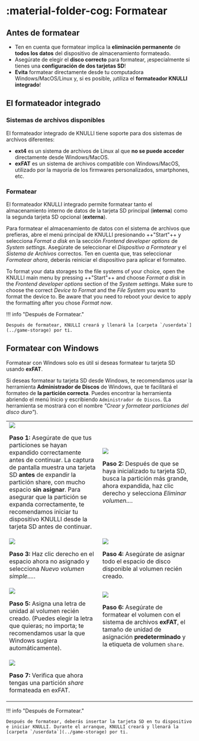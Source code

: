 # :material-folder-cog: Formatear

## Antes de formatear

* Ten en cuenta que formatear implica la **eliminación permanente** de **todos los datos** del dispositivo de almacenamiento formateado.
* Asegúrate de elegir el **disco correcto** para formatear, ¡especialmente si tienes una **configuración de dos tarjetas SD**!
* **Evita** formatear directamente desde tu computadora Windows/MacOS/Linux y, si es posible, ¡utiliza el **formateador KNULLI integrado**!

## El formateador integrado

### Sistemas de archivos disponibles

El formateador integrado de KNULLI tiene soporte para dos sistemas de archivos diferentes:

* **ext4** es un sistema de archivos de Linux al que **no se puede acceder** directamente desde Windows/MacOS.
* **exFAT** es un sistema de archivos compatible con Windows/MacOS, utilizado por la mayoría de los firmwares personalizados, smartphones, etc.

### Formatear

El formateador KNULLI integrado permite formatear tanto el almacenamiento interno de datos de la tarjeta SD principal (**interna**) como la segunda tarjeta SD opcional (**externa**).

Para formatear el almacenamiento de datos con el sistema de archivos que prefieras, abre el menú principal de KNULLI presionando ++"Start"++ y selecciona *Format a disk* en la sección *Frontend developer options* de *System settings*. Asegúrate de seleccionar el *Dispositivo a Formatear* y el *Sistema de Archivos* correctos. Ten en cuenta que, tras seleccionar *Formatear ahora*, deberás reiniciar el dispositivo para aplicar el formateo.

To format your data storages to the file systems of your choice, open the KNULLI main menu by pressing ++"Start"++ and choose *Format a disk* in the *Frontend developer options* section of the *System settings*. Make sure to choose the correct *Device to Format* and the *File System* you want to format the device to. Be aware that you need to reboot your device to apply the formatting after you chose *Format now*.

!!! info "Después de Formatear."

	Después de formatear, KNULLI creará y llenará la [carpeta `/userdata`](../game-storage) por ti.

## Formatear con Windows

Formatear con Windows solo es útil si deseas formatear tu tarjeta SD usando **exFAT**.

Si deseas formatear tu tarjeta SD desde Windows, te recomendamos usar la herramienta **Administrador de Discos** de Windows, que te facilitará el formateo de **la partición correcta**. Puedes encontrar la herramienta abriendo el menú Inicio y escribiendo `Administrador de Discos`. (La herramienta se mostrará con el nombre *"Crear y formatear particiones del disco duro"*).

<table>
	<tr>
		<td width="50%">
			<img src="/_inc/images/play/formatting/001-formatting-after-flashing-not-yet-expanded.png">
			<p><strong>Paso 1: </strong>Asegúrate de que tus particiones se hayan expandido correctamente antes de continuar. La captura de pantalla muestra una tarjeta SD <strong>antes</strong> de expandir la partición share, con mucho espacio <strong>sin asignar</strong>. Para asegurar que la partición se expanda correctamente, te recomendamos iniciar tu dispositivo KNULLI desde la tarjeta SD antes de continuar.</p>
		</td>
		<td width="50%">
			<img src="/_inc/images/play/formatting/002-formatting-delete-volume.png">
	    	<p><strong>Paso 2: </strong>Después de que se haya inicializado tu tarjeta SD, busca la partición más grande, ahora expandida, haz clic derecho y selecciona <em>Eliminar volumen...</em>.</p>
		</td>
	</tr>
	<tr>
		<td>
			<img src="/_inc/images/play/formatting/003-formatting-create-volume.png">
			<p><strong>Paso 3: </strong>Haz clic derecho en el espacio ahora no asignado y selecciona <em>Nuevo volumen simple....</em>.</p>
		</td>
		<td>
			<img src="/_inc/images/play/formatting/004-formatting-create-volume-max-size.png">
			<p><strong>Paso 4: </strong>Asegúrate de asignar todo el espacio de disco disponible al volumen recién creado.</p>
		</td>
	</tr>
	<tr>
		<td>
			<img src="/_inc/images/play/formatting/005-formatting-create-volume-assign-drive-letter.png">
			<p><strong>Paso 5: </strong>Asigna una letra de unidad al volumen recién creado. (Puedes elegir la letra que quieras; no importa; te recomendamos usar la que Windows sugiera automáticamente).</p>
		</td>
		<td>
			<img src="/_inc/images/play/formatting/006-formatting-create-volume-format-to-exfat.png">
			<p><strong>Paso 6: </strong>Asegúrate de formatear el volumen con el sistema de archivos <strong>exFAT</strong>, el tamaño de unidad de asignación <strong>predeterminado</strong> y la etiqueta de volumen <code>share</code>.</p>
		</td>
	</tr>
	<tr>
		<td>
			<img src="/_inc/images/play/formatting/007-formatting-formatted-to-exfat.png">
			<p><strong>Paso 7: </strong>Verifica que ahora tengas una partición <em>share</em> formateada en exFAT.</p>
		</td>
		<td></td>
	</tr>
</table>

!!! info "Después de Formatear."

	Después de formatear, deberás insertar la tarjeta SD en tu dispositivo e iniciar KNULLI. Durante el arranque, KNULLI creará y llenará la [carpeta `/userdata`](../game-storage) por ti.
